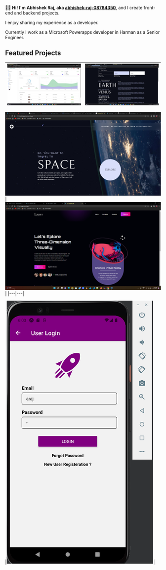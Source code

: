 👋🏻 **Hi! I'm Abhishek Raj, aka [abhishek-raj-08784350](https://www.linkedin.com/in/abhishek-raj-08784350/)**, and I create front-end and backend projects.

I enjoy sharing my experience as a developer.

Currently I work as a Microsoft Powerapps developer in Harman as a Senior Engineer.

## Featured Projects


|[![Kantan Admin: A React based Dashboard](./images/Kantan%20Admin.png)](https://kantan-admin.vercel.app/) | [![Custom Css To Use](./images/Design%20System.png)](https://github.com/abhishekraj11303372/cssdesignsystem) |
|---|---|

[![Space Travel UI](./images/Space.png)](https://cssdesignsystem.vercel.app/) | 
[![Virtual relaity UI](./images/vr.png)](https://vr-page.vercel.app/) | 
|---|---|

|[![Mobile App](./images/react-native%20mobile%20app.png)](https://github.com/abhishekraj11303372/reactnativeui) |
